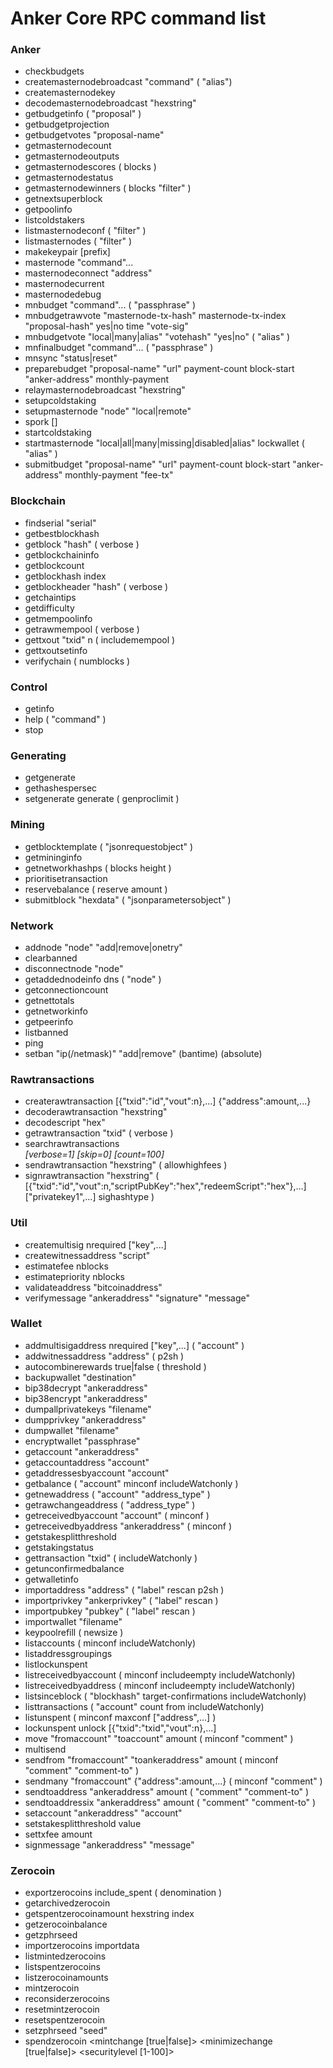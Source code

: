 Anker Core RPC command list
=====================

### Anker 
- checkbudgets
- createmasternodebroadcast "command" ( "alias")
- createmasternodekey
- decodemasternodebroadcast "hexstring"
- getbudgetinfo ( "proposal" )
- getbudgetprojection
- getbudgetvotes "proposal-name"
- getmasternodecount
- getmasternodeoutputs
- getmasternodescores ( blocks )
- getmasternodestatus
- getmasternodewinners ( blocks "filter" )
- getnextsuperblock
- getpoolinfo
- listcoldstakers
- listmasternodeconf ( "filter" )
- listmasternodes ( "filter" )
- makekeypair [prefix]
- masternode "command"...
- masternodeconnect "address"
- masternodecurrent
- masternodedebug
- mnbudget "command"... ( "passphrase" )
- mnbudgetrawvote "masternode-tx-hash" masternode-tx-index "proposal-hash" yes|no time "vote-sig"
- mnbudgetvote "local|many|alias" "votehash" "yes|no" ( "alias" )
- mnfinalbudget "command"... ( "passphrase" )
- mnsync "status|reset"
- preparebudget "proposal-name" "url" payment-count block-start "anker-address" monthly-payment
- relaymasternodebroadcast "hexstring"
- setupcoldstaking
- setupmasternode "node" "local|remote"
- spork <name> [<value>]
- startcoldstaking
- startmasternode "local|all|many|missing|disabled|alias" lockwallet ( "alias" )
- submitbudget "proposal-name" "url" payment-count block-start "anker-address" monthly-payment "fee-tx"

### Blockchain 
- findserial "serial"
- getbestblockhash
- getblock "hash" ( verbose )
- getblockchaininfo
- getblockcount
- getblockhash index
- getblockheader "hash" ( verbose )
- getchaintips
- getdifficulty
- getmempoolinfo
- getrawmempool ( verbose )
- gettxout "txid" n ( includemempool )
- gettxoutsetinfo
- verifychain ( numblocks )

### Control 
- getinfo
- help ( "command" )
- stop

### Generating 
- getgenerate
- gethashespersec
- setgenerate generate ( genproclimit )

### Mining 
- getblocktemplate ( "jsonrequestobject" )
- getmininginfo
- getnetworkhashps ( blocks height )
- prioritisetransaction <txid> <priority delta> <fee delta>
- reservebalance ( reserve amount )
- submitblock "hexdata" ( "jsonparametersobject" )

### Network 
- addnode "node" "add|remove|onetry"
- clearbanned
- disconnectnode "node"
- getaddednodeinfo dns ( "node" )
- getconnectioncount
- getnettotals
- getnetworkinfo
- getpeerinfo
- listbanned
- ping
- setban "ip(/netmask)" "add|remove" (bantime) (absolute)

### Rawtransactions 
- createrawtransaction [{"txid":"id","vout":n},...] {"address":amount,...}
- decoderawtransaction "hexstring"
- decodescript "hex"
- getrawtransaction "txid" ( verbose )
- searchrawtransactions <address> [verbose=1] [skip=0] [count=100]
- sendrawtransaction "hexstring" ( allowhighfees )
- signrawtransaction "hexstring" ( [{"txid":"id","vout":n,"scriptPubKey":"hex","redeemScript":"hex"},...] ["privatekey1",...] sighashtype )

### Util 
- createmultisig nrequired ["key",...]
- createwitnessaddress "script"
- estimatefee nblocks
- estimatepriority nblocks
- validateaddress "bitcoinaddress"
- verifymessage "ankeraddress" "signature" "message"

### Wallet 
- addmultisigaddress nrequired ["key",...] ( "account" )
- addwitnessaddress "address" ( p2sh )
- autocombinerewards true|false ( threshold )
- backupwallet "destination"
- bip38decrypt "ankeraddress"
- bip38encrypt "ankeraddress"
- dumpallprivatekeys "filename"
- dumpprivkey "ankeraddress"
- dumpwallet "filename"
- encryptwallet "passphrase"
- getaccount "ankeraddress"
- getaccountaddress "account"
- getaddressesbyaccount "account"
- getbalance ( "account" minconf includeWatchonly )
- getnewaddress ( "account" "address_type" )
- getrawchangeaddress ( "address_type" )
- getreceivedbyaccount "account" ( minconf )
- getreceivedbyaddress "ankeraddress" ( minconf )
- getstakesplitthreshold
- getstakingstatus
- gettransaction "txid" ( includeWatchonly )
- getunconfirmedbalance
- getwalletinfo
- importaddress "address" ( "label" rescan p2sh )
- importprivkey "ankerprivkey" ( "label" rescan )
- importpubkey "pubkey" ( "label" rescan )
- importwallet "filename"
- keypoolrefill ( newsize )
- listaccounts ( minconf includeWatchonly)
- listaddressgroupings
- listlockunspent
- listreceivedbyaccount ( minconf includeempty includeWatchonly)
- listreceivedbyaddress ( minconf includeempty includeWatchonly)
- listsinceblock ( "blockhash" target-confirmations includeWatchonly)
- listtransactions ( "account" count from includeWatchonly)
- listunspent ( minconf maxconf  ["address",...] )
- lockunspent unlock [{"txid":"txid","vout":n},...]
- move "fromaccount" "toaccount" amount ( minconf "comment" )
- multisend <command>
- sendfrom "fromaccount" "toankeraddress" amount ( minconf "comment" "comment-to" )
- sendmany "fromaccount" {"address":amount,...} ( minconf "comment" )
- sendtoaddress "ankeraddress" amount ( "comment" "comment-to" )
- sendtoaddressix "ankeraddress" amount ( "comment" "comment-to" )
- setaccount "ankeraddress" "account"
- setstakesplitthreshold value
- settxfee amount
- signmessage "ankeraddress" "message"

### Zerocoin 
- exportzerocoins include_spent ( denomination )
- getarchivedzerocoin
- getspentzerocoinamount hexstring index
- getzerocoinbalance
- getzphrseed
- importzerocoins importdata
- listmintedzerocoins
- listspentzerocoins
- listzerocoinamounts
- mintzerocoin <amount>
- reconsiderzerocoins
- resetmintzerocoin
- resetspentzerocoin
- setzphrseed "seed"
- spendzerocoin <amount> <mintchange [true|false]> <minimizechange [true|false]>  <securitylevel [1-100]> <address>
